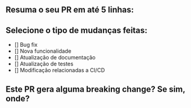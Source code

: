 ## Resuma o seu PR em até 5 linhas:

## Selecione o tipo de mudanças feitas:
- [] Bug fix
- [] Nova funcionalidade
- [] Atualização de documentação
- [] Atualização de testes
- [] Modificação relacionadas a CI/CD

## Este PR gera alguma breaking change? Se sim, onde?
